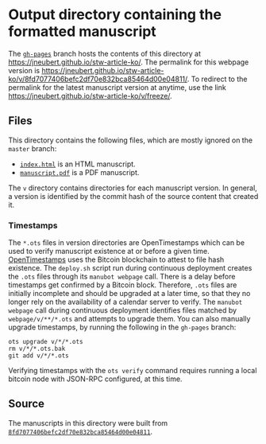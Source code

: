 # Output directory containing the formatted manuscript

The [`gh-pages`](https://github.com/jneubert/stw-article-ko/tree/gh-pages) branch hosts the contents of this directory at <https://jneubert.github.io/stw-article-ko/>.
The permalink for this webpage version is <https://jneubert.github.io/stw-article-ko/v/8fd7077406befc2df70e832bca85464d00e04811/>.
To redirect to the permalink for the latest manuscript version at anytime, use the link <https://jneubert.github.io/stw-article-ko/v/freeze/>.

## Files

This directory contains the following files, which are mostly ignored on the `master` branch:

+ [`index.html`](index.html) is an HTML manuscript.
+ [`manuscript.pdf`](manuscript.pdf) is a PDF manuscript.

The `v` directory contains directories for each manuscript version.
In general, a version is identified by the commit hash of the source content that created it.

### Timestamps

The `*.ots` files in version directories are OpenTimestamps which can be used to verify manuscript existence at or before a given time.
[OpenTimestamps](https://opentimestamps.org/) uses the Bitcoin blockchain to attest to file hash existence.
The `deploy.sh` script run during continuous deployment creates the `.ots` files through its `manubot webpage` call.
There is a delay before timestamps get confirmed by a Bitcoin block.
Therefore, `.ots` files are initially incomplete and should be upgraded at a later time, so that they no longer rely on the availability of a calendar server to verify.
The `manubot webpage` call during continuous deployment identifies files matched by `webpage/v/**/*.ots` and attempts to upgrade them.
You can also manually upgrade timestamps, by running the following in the `gh-pages` branch:

```shell
ots upgrade v/*/*.ots
rm v/*/*.ots.bak
git add v/*/*.ots
```

Verifying timestamps with the `ots verify` command requires running a local bitcoin node with JSON-RPC configured, at this time.

## Source

The manuscripts in this directory were built from
[`8fd7077406befc2df70e832bca85464d00e04811`](https://github.com/jneubert/stw-article-ko/commit/8fd7077406befc2df70e832bca85464d00e04811).
